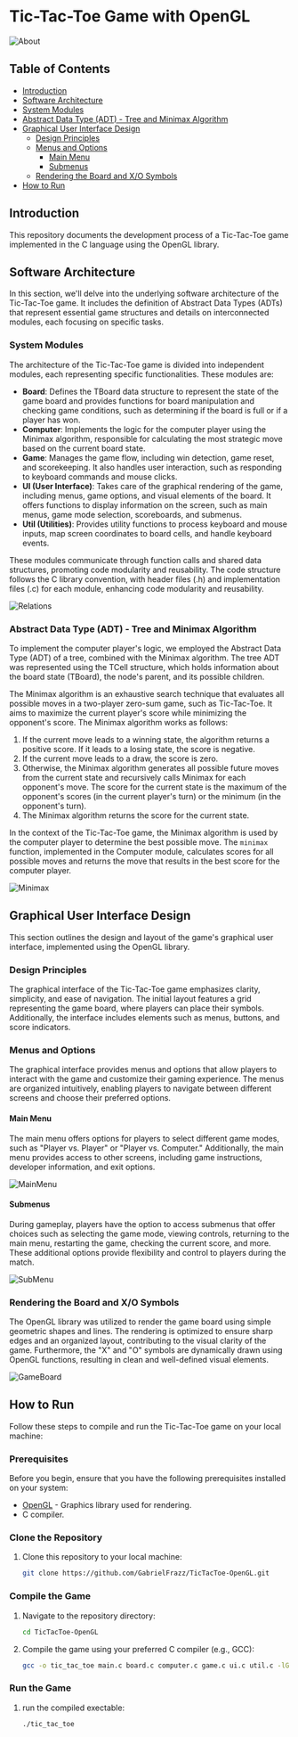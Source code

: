 # Tic-Tac-Toe Game with OpenGL

![About](https://github.com/GabrielFrazz/TicTacToe-OpenGL/assets/118780538/b4e57a7d-9f08-4146-957a-f0eafe0780d7)

## Table of Contents

- [Introduction](#introduction)
- [Software Architecture](#software-architecture)
- [System Modules](#system-modules)
- [Abstract Data Type (ADT) - Tree and Minimax Algorithm](#abstract-data-type-adt---tree-and-minimax-algorithm)
- [Graphical User Interface Design](#graphical-user-interface-design)
  - [Design Principles](#design-principles)
  - [Menus and Options](#menus-and-options)
    - [Main Menu](#main-menu)
    - [Submenus](#sub-menus)
  - [Rendering the Board and X/O Symbols](#rendering-the-board-and-xo-symbols)
- [How to Run](#how-to-run)

## Introduction

This repository documents the development process of a Tic-Tac-Toe game implemented in the C language using the OpenGL library.

## Software Architecture

In this section, we'll delve into the underlying software architecture of the Tic-Tac-Toe game. It includes the definition of Abstract Data Types (ADTs) that represent essential game structures and details on interconnected modules, each focusing on specific tasks.

### System Modules

The architecture of the Tic-Tac-Toe game is divided into independent modules, each representing specific functionalities. These modules are:

- **Board**: Defines the TBoard data structure to represent the state of the game board and provides functions for board manipulation and checking game conditions, such as determining if the board is full or if a player has won.
- **Computer**: Implements the logic for the computer player using the Minimax algorithm, responsible for calculating the most strategic move based on the current board state.
- **Game**: Manages the game flow, including win detection, game reset, and scorekeeping. It also handles user interaction, such as responding to keyboard commands and mouse clicks.
- **UI (User Interface)**: Takes care of the graphical rendering of the game, including menus, game options, and visual elements of the board. It offers functions to display information on the screen, such as main menus, game mode selection, scoreboards, and submenus.
- **Util (Utilities)**: Provides utility functions to process keyboard and mouse inputs, map screen coordinates to board cells, and handle keyboard events.

These modules communicate through function calls and shared data structures, promoting code modularity and reusability. The code structure follows the C library convention, with header files (.h) and implementation files (.c) for each module, enhancing code modularity and reusability.

![Relations](https://github.com/GabrielFrazz/TicTacToe-OpenGL/assets/118780538/8ab20744-7dbc-4c7f-b639-7a384939712c)

### Abstract Data Type (ADT) - Tree and Minimax Algorithm

To implement the computer player's logic, we employed the Abstract Data Type (ADT) of a tree, combined with the Minimax algorithm. The tree ADT was represented using the TCell structure, which holds information about the board state (TBoard), the node's parent, and its possible children.

The Minimax algorithm is an exhaustive search technique that evaluates all possible moves in a two-player zero-sum game, such as Tic-Tac-Toe. It aims to maximize the current player's score while minimizing the opponent's score. The Minimax algorithm works as follows:

1. If the current move leads to a winning state, the algorithm returns a positive score. If it leads to a losing state, the score is negative.
2. If the current move leads to a draw, the score is zero.
3. Otherwise, the Minimax algorithm generates all possible future moves from the current state and recursively calls Minimax for each opponent's move. The score for the current state is the maximum of the opponent's scores (in the current player's turn) or the minimum (in the opponent's turn).
4. The Minimax algorithm returns the score for the current state.

In the context of the Tic-Tac-Toe game, the Minimax algorithm is used by the computer player to determine the best possible move. The `minimax` function, implemented in the Computer module, calculates scores for all possible moves and returns the move that results in the best score for the computer player.

![Minimax](https://github.com/GabrielFrazz/TicTacToe-OpenGL/assets/118780538/c5d1c34f-11c9-4de5-a1d7-a07bc0237847)

## Graphical User Interface Design

This section outlines the design and layout of the game's graphical user interface, implemented using the OpenGL library.

### Design Principles

The graphical interface of the Tic-Tac-Toe game emphasizes clarity, simplicity, and ease of navigation. The initial layout features a grid representing the game board, where players can place their symbols. Additionally, the interface includes elements such as menus, buttons, and score indicators.

### Menus and Options

The graphical interface provides menus and options that allow players to interact with the game and customize their gaming experience. The menus are organized intuitively, enabling players to navigate between different screens and choose their preferred options.

#### Main Menu

The main menu offers options for players to select different game modes, such as "Player vs. Player" or "Player vs. Computer." Additionally, the main menu provides access to other screens, including game instructions, developer information, and exit options.

![MainMenu](https://github.com/GabrielFrazz/TicTacToe-OpenGL/assets/118780538/73012ab7-7aaa-4d69-84c5-d174fa64463f)

#### Submenus

During gameplay, players have the option to access submenus that offer choices such as selecting the game mode, viewing controls, returning to the main menu, restarting the game, checking the current score, and more. These additional options provide flexibility and control to players during the match.

![SubMenu](https://github.com/GabrielFrazz/TicTacToe-OpenGL/assets/118780538/49d8fbff-7146-4cc4-b380-2cd579b8d3c9)

### Rendering the Board and X/O Symbols

The OpenGL library was utilized to render the game board using simple geometric shapes and lines. The rendering is optimized to ensure sharp edges and an organized layout, contributing to the visual clarity of the game. Furthermore, the "X" and "O" symbols are dynamically drawn using OpenGL functions, resulting in clean and well-defined visual elements.

![GameBoard](https://github.com/GabrielFrazz/TicTacToe-OpenGL/assets/118780538/33b4a434-42f6-4536-9f5b-718e3b7639b6)

## How to Run

Follow these steps to compile and run the Tic-Tac-Toe game on your local machine:

### Prerequisites

Before you begin, ensure that you have the following prerequisites installed on your system:

- [OpenGL](https://www.opengl.org/) - Graphics library used for rendering.
- C compiler.

### Clone the Repository

1. Clone this repository to your local machine:

   ```bash
   git clone https://github.com/GabrielFrazz/TicTacToe-OpenGL.git

### Compile the Game

1. Navigate to the repository directory:
    ```bash
    cd TicTacToe-OpenGL

2. Compile the game using your preferred C compiler (e.g., GCC):
    ```bash
    gcc -o tic_tac_toe main.c board.c computer.c game.c ui.c util.c -lGL -lGLU -lglut -lm

### Run the Game

1. run the compiled exectable:
    ```bash
    ./tic_tac_toe

    
